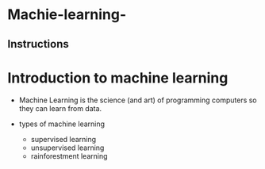 # Machie-learning-


## Instructions
# Introduction to machine learning 

 * Machine Learning is the science (and art) of programming computers so they can
learn from data. 

* types of machine learning 
  * supervised learning 
  * unsupervised learning 
  * rainforestment learning 